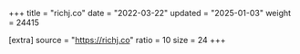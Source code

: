 +++
title = "richj.co"
date = "2022-03-22"
updated = "2025-01-03"
weight = 24415

[extra]
source = "https://richj.co"
ratio = 10
size = 24
+++
